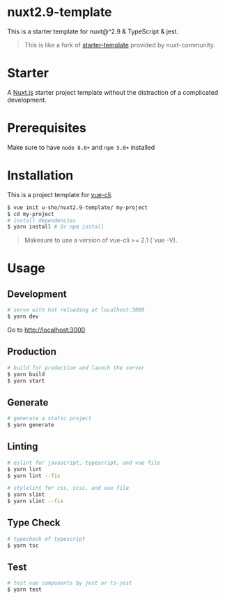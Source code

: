 # nuxt2.9-template

This is a starter template for nuxt@^2.9 & TypeScript & jest.

> This is like a fork of [starter-template](https://github.com/nuxt-community/starter-template) provided by nuxt-community.

# Starter

A [Nuxt.js](https://github.com/nuxt/nuxt.js) starter project template without the distraction of a complicated development.

# Prerequisites

Make sure to have `node 8.0+` and `npm 5.0+` installed

# Installation

This is a project template for [vue-cli](https://github.com/vuejs/vue-cli).

``` bash
$ vue init u-sho/nuxt2.9-template/ my-project
$ cd my-project
# install dependencies
$ yarn install # Or npm install
```

> Makesure to use a version of vue-cli >= 2.1 (`vue -V).

# Usage

## Development

``` bash
# serve with hot reloading at localhost:3000
$ yarn dev
```

Go to [http://localhost:3000](http://localhost:3000)

## Production

``` bash
# build for production and launch the server
$ yarn build
$ yarn start
```

## Generate

``` bash
# generate a static project
$ yarn generate
```

## Linting

``` bash
# eslint for javascript, typescript, and vue file
$ yarn lint
$ yarn lint --fix

# stylelint for css, scss, and vue file
$ yarn slint
$ yarn slint --fix
```

## Type Check

``` bash
# typecheck of typescript
$ yarn tsc
```

## Test

``` bash
# test vue components by jest or ts-jest
$ yarn test
```

